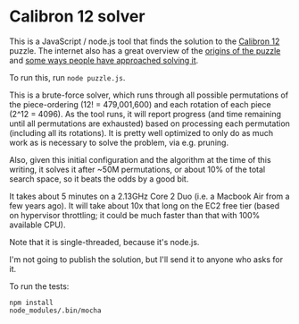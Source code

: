 # Calibron 12 solver

This is a JavaScript / node.js tool that finds the solution to the [Calibron 12](http://www.creativecrafthouse.com/index.php?main_page=product_info&products_id=844) puzzle. The internet also has a great overview of the [origins of the puzzle](http://www.pavelspuzzles.com/2010/08/the_calibron_12block_puzzle.html) and [some ways people have approached solving it](http://mypuzzlecollection.blogspot.com/2012/06/calibron-12.html).

To run this, run `node puzzle.js`.

This is a brute-force solver, which runs through all possible permutations of the piece-ordering (12! = 479,001,600) and each rotation of each piece (2^12 = 4096). As the tool runs, it will report progress (and time remaining until all permutations are exhausted) based on processing each permutation (including all its rotations). It is pretty well optimized to only do as much work as is necessary to solve the problem, via e.g. pruning.

Also, given this initial configuration and the algorithm at the time of this writing, it solves it after ~50M permutations, or about 10% of the total search space, so it beats the odds by a good bit.

It takes about 5 minutes on a 2.13GHz Core 2 Duo (i.e. a Macbook Air from a few years ago). It will take about 10x that long on the EC2 free tier (based on hypervisor throttling; it could be much faster than that with 100% available CPU).

Note that it is single-threaded, because it's node.js.

I'm not going to publish the solution, but I'll send it to anyone who asks for it.

To run the tests:

    npm install
    node_modules/.bin/mocha
